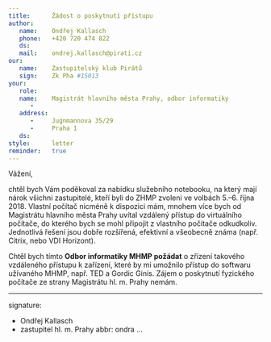 ```yaml
---
title:      Žádost o poskytnutí přístupu
author:
   name:    Ondřej Kallasch
   phone:   +420 720 474 822
   ds:      
   mail:    ondrej.kallasch@pirati.cz
our:
   name:    Zastupitelský klub Pirátů
   sign:    Zk Pha #15013
your:
   role:    
   name:    Magistrát hlavního města Prahy, odbor informatiky
      -     
   address:
      -     Jugnmannova 35/29
      -     Praha 1
   ds:      
style:      letter
reminder:   true
---
```


Vážení,

chtěl bych Vám poděkoval za nabídku služebního notebooku, na který mají nárok všichni zastupitelé, kteří byli do ZHMP zvoleni ve volbách 5.–6. října 2018. Vlastní počítač nicméně k dispozici mám, mnohem více bych od Magistrátu hlavního města Prahy uvítal vzdálený přístup do virtuálního počítače, do kterého bych se mohl připojit z vlastního počítače odkudkoliv. Jednotlivá řešení jsou dobře rozšířená, efektivní a všeobecně známa (např. Citrix, nebo VDI Horizont). 

Chtěl bych tímto **Odbor informatiky MHMP požádat** o zřízení takového vzdáleného přístupu k zařízení, které by mi umožnilo přístup do softwaru užívaného MHMP, např. TED a Gordic Ginis. Zájem o poskytnutí fyzického počítače ze strany Magistrátu hl. m. Prahy nemám. 

---
signature: 
  - Ondřej Kallasch
  - zastupitel hl. m. Prahy
abbr:       ondra
...

